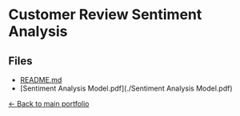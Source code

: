 # Customer Review Sentiment Analysis

## Files

- [README.md](./README.md)
- [Sentiment Analysis Model.pdf](./Sentiment Analysis Model.pdf)

[← Back to main portfolio](../index.md)
